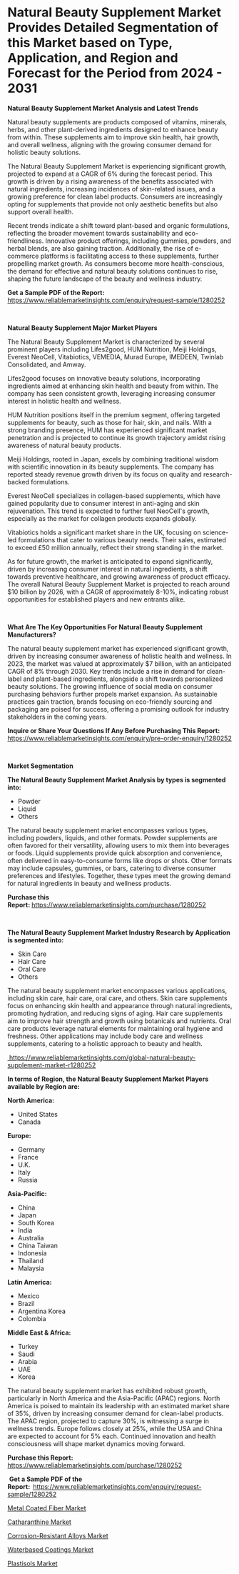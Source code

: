 <p><h1>Natural Beauty Supplement Market Provides Detailed Segmentation of this Market based on Type, Application, and Region and Forecast for the Period from 2024 - 2031</h1></p><p><strong>Natural Beauty Supplement Market Analysis and Latest Trends</strong></p>
<p><p>Natural beauty supplements are products composed of vitamins, minerals, herbs, and other plant-derived ingredients designed to enhance beauty from within. These supplements aim to improve skin health, hair growth, and overall wellness, aligning with the growing consumer demand for holistic beauty solutions.</p><p>The Natural Beauty Supplement Market is experiencing significant growth, projected to expand at a CAGR of 6% during the forecast period. This growth is driven by a rising awareness of the benefits associated with natural ingredients, increasing incidences of skin-related issues, and a growing preference for clean label products. Consumers are increasingly opting for supplements that provide not only aesthetic benefits but also support overall health.</p><p>Recent trends indicate a shift toward plant-based and organic formulations, reflecting the broader movement towards sustainability and eco-friendliness. Innovative product offerings, including gummies, powders, and herbal blends, are also gaining traction. Additionally, the rise of e-commerce platforms is facilitating access to these supplements, further propelling market growth. As consumers become more health-conscious, the demand for effective and natural beauty solutions continues to rise, shaping the future landscape of the beauty and wellness industry.</p></p>
<p><strong>Get a Sample PDF of the Report:&nbsp;</strong> <a href="https://www.reliablemarketinsights.com/enquiry/request-sample/1280252?utm_campaign=1166&utm_medium=2&utm_source=Github&utm_content=ia&utm_term=10122024&utm_id=natural-beauty-supplement">https://www.reliablemarketinsights.com/enquiry/request-sample/1280252</a></p>
<p>&nbsp;</p>
<p><strong>Natural Beauty Supplement Major Market Players</strong></p>
<p><p>The Natural Beauty Supplement Market is characterized by several prominent players including Lifes2good, HUM Nutrition, Meiji Holdings, Everest NeoCell, Vitabiotics, VEMEDIA, Murad Europe, IMEDEEN, Twinlab Consolidated, and Amway. </p><p>Lifes2good focuses on innovative beauty solutions, incorporating ingredients aimed at enhancing skin health and beauty from within. The company has seen consistent growth, leveraging increasing consumer interest in holistic health and wellness.</p><p>HUM Nutrition positions itself in the premium segment, offering targeted supplements for beauty, such as those for hair, skin, and nails. With a strong branding presence, HUM has experienced significant market penetration and is projected to continue its growth trajectory amidst rising awareness of natural beauty products.</p><p>Meiji Holdings, rooted in Japan, excels by combining traditional wisdom with scientific innovation in its beauty supplements. The company has reported steady revenue growth driven by its focus on quality and research-backed formulations.</p><p>Everest NeoCell specializes in collagen-based supplements, which have gained popularity due to consumer interest in anti-aging and skin rejuvenation. This trend is expected to further fuel NeoCell's growth, especially as the market for collagen products expands globally.</p><p>Vitabiotics holds a significant market share in the UK, focusing on science-led formulations that cater to various beauty needs. Their sales, estimated to exceed £50 million annually, reflect their strong standing in the market.</p><p>As for future growth, the market is anticipated to expand significantly, driven by increasing consumer interest in natural ingredients, a shift towards preventive healthcare, and growing awareness of product efficacy. The overall Natural Beauty Supplement Market is projected to reach around $10 billion by 2026, with a CAGR of approximately 8-10%, indicating robust opportunities for established players and new entrants alike.</p></p>
<p>&nbsp;</p>
<p><strong>What Are The Key Opportunities For Natural Beauty Supplement Manufacturers?</strong></p>
<p><p>The natural beauty supplement market has experienced significant growth, driven by increasing consumer awareness of holistic health and wellness. In 2023, the market was valued at approximately $7 billion, with an anticipated CAGR of 8% through 2030. Key trends include a rise in demand for clean-label and plant-based ingredients, alongside a shift towards personalized beauty solutions. The growing influence of social media on consumer purchasing behaviors further propels market expansion. As sustainable practices gain traction, brands focusing on eco-friendly sourcing and packaging are poised for success, offering a promising outlook for industry stakeholders in the coming years.</p></p>
<p><strong>Inquire or Share Your Questions If Any Before Purchasing This Report:</strong> <a href="https://www.reliablemarketinsights.com/enquiry/pre-order-enquiry/1280252?utm_campaign=1166&utm_medium=2&utm_source=Github&utm_content=ia&utm_term=10122024&utm_id=natural-beauty-supplement">https://www.reliablemarketinsights.com/enquiry/pre-order-enquiry/1280252</a></p>
<p>&nbsp;</p>
<p><strong>Market Segmentation</strong></p>
<p><strong>The Natural Beauty Supplement Market Analysis by types is segmented into:</strong></p>
<p><ul><li>Powder</li><li>Liquid</li><li>Others</li></ul></p>
<p><p>The natural beauty supplement market encompasses various types, including powders, liquids, and other formats. Powder supplements are often favored for their versatility, allowing users to mix them into beverages or foods. Liquid supplements provide quick absorption and convenience, often delivered in easy-to-consume forms like drops or shots. Other formats may include capsules, gummies, or bars, catering to diverse consumer preferences and lifestyles. Together, these types meet the growing demand for natural ingredients in beauty and wellness products.</p></p>
<p><strong>Purchase this Report:&nbsp;</strong><a href="https://www.reliablemarketinsights.com/purchase/1280252?utm_campaign=1166&utm_medium=2&utm_source=Github&utm_content=ia&utm_term=10122024&utm_id=natural-beauty-supplement">https://www.reliablemarketinsights.com/purchase/1280252</a></p>
<p>&nbsp;</p>
<p><strong>The Natural Beauty Supplement Market Industry Research by Application is segmented into:</strong></p>
<p><ul><li>Skin Care</li><li>Hair Care</li><li>Oral Care</li><li>Others</li></ul></p>
<p><p>The natural beauty supplement market encompasses various applications, including skin care, hair care, oral care, and others. Skin care supplements focus on enhancing skin health and appearance through natural ingredients, promoting hydration, and reducing signs of aging. Hair care supplements aim to improve hair strength and growth using botanicals and nutrients. Oral care products leverage natural elements for maintaining oral hygiene and freshness. Other applications may include body care and wellness supplements, catering to a holistic approach to beauty and health.</p></p>
<p><a href="https://www.reliablemarketinsights.com/global-natural-beauty-supplement-market-r1280252?utm_campaign=1166&utm_medium=2&utm_source=Github&utm_content=ia&utm_term=10122024&utm_id=natural-beauty-supplement">&nbsp;https://www.reliablemarketinsights.com/global-natural-beauty-supplement-market-r1280252</a></p>
<p><strong>In terms of Region, the Natural Beauty Supplement Market Players available by Region are:</strong></p>
<p>
    <p> <strong> North America: </strong>
        <ul>
            <li>United States</li>
            <li>Canada</li>
        </ul>
        </p> 
    <p> <strong> Europe: </strong>
        <ul>
            <li>Germany</li>
            <li>France</li>
            <li>U.K.</li>
            <li>Italy</li>
            <li>Russia</li>
        </ul>
        </p> 
    <p> <strong> Asia-Pacific: </strong>
        <ul>
            <li>China</li>
            <li>Japan</li>
            <li>South Korea</li>
            <li>India</li>
            <li>Australia</li>
            <li>China Taiwan</li>
            <li>Indonesia</li>
            <li>Thailand</li>
            <li>Malaysia</li>
        </ul>
        </p> 
    <p> <strong> Latin America: </strong>
        <ul>
            <li>Mexico</li>
            <li>Brazil</li>
            <li>Argentina Korea</li>
            <li>Colombia</li>
        </ul>
        </p> 
    <p> <strong> Middle East & Africa: </strong>
        <ul>
            <li>Turkey</li>
            <li>Saudi</li>
            <li>Arabia</li>
            <li>UAE</li>
            <li>Korea</li>
        </ul>
    </p>
    </p>
<p><p>The natural beauty supplement market has exhibited robust growth, particularly in North America and the Asia-Pacific (APAC) regions. North America is poised to maintain its leadership with an estimated market share of 35%, driven by increasing consumer demand for clean-label products. The APAC region, projected to capture 30%, is witnessing a surge in wellness trends. Europe follows closely at 25%, while the USA and China are expected to account for 5% each. Continued innovation and health consciousness will shape market dynamics moving forward.</p></p>
<p><strong>Purchase this Report: </strong><a href="https://www.reliablemarketinsights.com/purchase/1280252?utm_campaign=1166&utm_medium=2&utm_source=Github&utm_content=ia&utm_term=10122024&utm_id=natural-beauty-supplement">https://www.reliablemarketinsights.com/purchase/1280252</a></p>
<p>&nbsp;<strong>Get a Sample PDF of the Report:&nbsp;&nbsp;</strong><a href="https://www.reliablemarketinsights.com/enquiry/request-sample/1280252?utm_campaign=1166&utm_medium=2&utm_source=Github&utm_content=ia&utm_term=10122024&utm_id=natural-beauty-supplement">https://www.reliablemarketinsights.com/enquiry/request-sample/1280252</a></p>
<p><strong></strong></p>
<p><p><a href="https://www.linkedin.com/pulse/metal-coated-fiber-market-scope-business-update-growth-kjvie?utm_campaign=1166&utm_medium=2&utm_source=Github&utm_content=ia&utm_term=10122024&utm_id=natural-beauty-supplement">Metal Coated Fiber Market</a></p><p><a href="https://www.linkedin.com/pulse/market-dynamics-catharanthine-industry-forecast-trends-vveje?utm_campaign=1166&utm_medium=2&utm_source=Github&utm_content=ia&utm_term=10122024&utm_id=natural-beauty-supplement">Catharanthine Market</a></p><p><a href="https://www.linkedin.com/pulse/c-hannibex-sqmmf?utm_campaign=1166&utm_medium=2&utm_source=Github&utm_content=ia&utm_term=10122024&utm_id=natural-beauty-supplement">Corrosion-Resistant Alloys Market</a></p><p><a href="https://www.linkedin.com/pulse/waterbased-coatings-market-size-share-analysis-2024-2031-segmentation-665ke?utm_campaign=1166&utm_medium=2&utm_source=Github&utm_content=ia&utm_term=10122024&utm_id=natural-beauty-supplement">Waterbased Coatings Market</a></p><p><a href="https://www.linkedin.com/pulse/growth-forecast-plastisols-industry-projected-132-cagr-from-skr0e?utm_campaign=1166&utm_medium=2&utm_source=Github&utm_content=ia&utm_term=10122024&utm_id=natural-beauty-supplement">Plastisols Market</a></p></p>